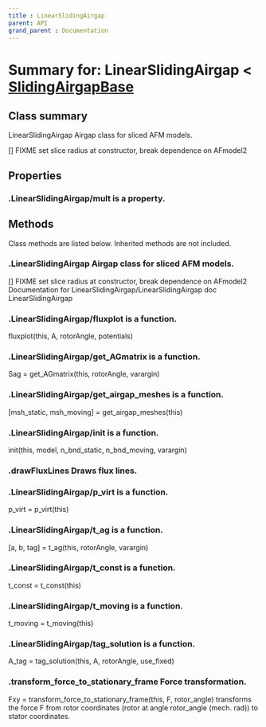 ```yaml
---
title : LinearSlidingAirgap
parent: API
grand_parent : Documentation
---
```

# Summary for: **LinearSlidingAirgap**  < [SlidingAirgapBase](SlidingAirgapBase.html)

## Class summary

LinearSlidingAirgap Airgap class for sliced AFM models.

[] FIXME set slice radius at constructor, break dependence on
AFmodel2

## Properties

### .LinearSlidingAirgap/**mult** is a property.


## Methods

Class methods are listed below. Inherited methods are not included.

### .**LinearSlidingAirgap** Airgap class for sliced AFM models.

[] FIXME set slice radius at constructor, break dependence on
AFmodel2
Documentation for LinearSlidingAirgap/LinearSlidingAirgap
doc LinearSlidingAirgap

### .LinearSlidingAirgap/**fluxplot** is a function.
fluxplot(this, A, rotorAngle, potentials)

### .LinearSlidingAirgap/**get_AGmatrix** is a function.
Sag = get_AGmatrix(this, rotorAngle, varargin)

### .LinearSlidingAirgap/**get_airgap_meshes** is a function.
[msh_static, msh_moving] = get_airgap_meshes(this)

### .LinearSlidingAirgap/**init** is a function.
init(this, model, n_bnd_static, n_bnd_moving, varargin)

### .drawFluxLines Draws flux lines.

### .LinearSlidingAirgap/**p_virt** is a function.
p_virt = p_virt(this)

### .LinearSlidingAirgap/**t_ag** is a function.
[a, b, tag] = t_ag(this, rotorAngle, varargin)

### .LinearSlidingAirgap/**t_const** is a function.
t_const = t_const(this)

### .LinearSlidingAirgap/**t_moving** is a function.
t_moving = t_moving(this)

### .LinearSlidingAirgap/**tag_solution** is a function.
A_tag = tag_solution(this, A, rotorAngle, use_fixed)

### .**transform_force_to_stationary_frame** Force transformation.

Fxy = transform_force_to_stationary_frame(this, F, rotor_angle)
transforms the force F from rotor coordinates (rotor at angle
rotor_angle (mech. rad)) to stator coordinates.



